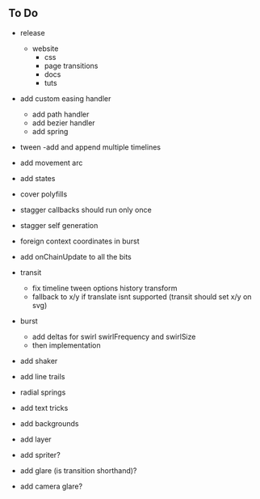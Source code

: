 ## To Do

- release
  - website
    - css
    - page transitions
    - docs
    - tuts
- add custom easing handler
  - add path handler
  - add bezier handler
  - add spring
- tween
  -add and append multiple timelines
- add movement arc
- add states
- cover polyfills
- stagger callbacks should run only once
- stagger self generation
- foreign context coordinates in burst
- add onChainUpdate to all the bits
- transit
  - fix timeline tween options history transform
  - fallback to x/y if translate isnt supported (transit should set x/y on svg)
- burst
  - add deltas for swirl swirlFrequency and swirlSize
  - then implementation
- add shaker
- add line trails
- radial springs
- add text tricks
- add backgrounds
- add layer

- add spriter?
- add glare (is transition shorthand)?
- add camera glare?


